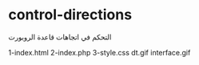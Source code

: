 # control-directions
التحكم في اتجاهات قاعدة الروبورت

1-index.html 2-index.php 3-style.css dt.gif interface.gif
